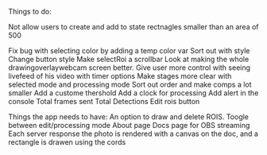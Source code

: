 Things to do:

Not allow users to create and add to state rectnagles smaller than an area of 500

Fix bug with selecting color by adding a temp color var
Sort out with style
Change button style
Make selectRoi a scrollbar
Look at making the whole drawingoverlaywebcam screen better.
Give user more control with seeing livefeed of his video with timer options
Make stages more clear with selected mode and processing mode
Sort out order and make comps a lot smaller
Add a custome thershold
Add a clock for processing
Add alert in the console
Total frames sent
Total Detections
Edit rois button

Things the app needs to have:
An option to draw and delete ROIS.
Toogle between edit/processing mode
About page
Docs page for OBS streaming
Each server response the photo is rendered with a 
canvas on the doc, and a rectangle is drawen using the cords
